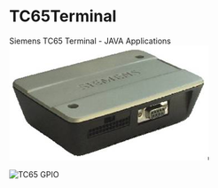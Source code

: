 # TC65Terminal
Siemens TC65 Terminal - JAVA Applications
![TC65](images/TC65Terminal.jpg)

![TC65 GPIO](images/TC65TerminalGPIO.jpg)

